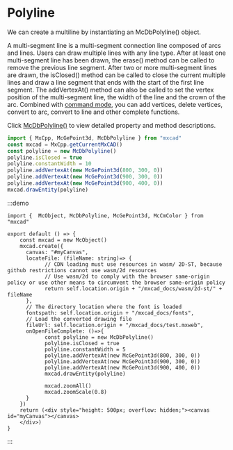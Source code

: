 # Polyline

We can create a multiline by instantiating an McDbPolyline() object.

A multi-segment line is a multi-segment connection line composed of arcs and lines. Users can draw multiple lines with any line type. After at least one multi-segment line has been drawn, the erase() method can be called to remove the previous line segment. After two or more multi-segment lines are drawn, the isClosed() method can be called to close the current multiple lines and draw a line segment that ends with the start of the first line segment. The addVertexAt() method can also be called to set the vertex position of the multi-segment line, the width of the line and the crown of the arc. Combined with [command mode](../4.InteractiveDrawing/1.CommandLine.md), you can add vertices, delete vertices, convert to arc, convert to line and other complete functions.

Click [McDbPolyline()](../../api/classes/2d.McDbPolyline.md) to view detailed property and method descriptions.

```ts
import { MxCpp, McGePoint3d, McDbPolyline } from "mxcad"
const mxcad = MxCpp.getCurrentMxCAD()
const polyline = new McDbPolyline()
polyline.isClosed = true
polyline.constantWidth = 10
polyline.addVertexAt(new McGePoint3d(800, 300, 0))
polyline.addVertexAt(new McGePoint3d(900, 300, 0))
polyline.addVertexAt(new McGePoint3d(900, 400, 0))
mxcad.drawEntity(polyline)
```
:::demo
```tsx
import {  McObject, McDbPolyline, McGePoint3d, McCmColor } from "mxcad"

export default () => {
    const mxcad = new McObject()
    mxcad.create({
      canvas: "#myCanvas",
      locateFile: (fileName: string)=> {
            // CDN loading must use resources in wasm/ 2D-ST, because github restrictions cannot use wasm/2d resources
            // Use wasm/2d to comply with the browser same-origin policy or use other means to circumvent the browser same-origin policy
            return self.location.origin + "/mxcad_docs/wasm/2d-st/" + fileName
      },
      // The directory location where the font is loaded
      fontspath: self.location.origin + "/mxcad_docs/fonts",
      // Load the converted drawing file
      fileUrl: self.location.origin + "/mxcad_docs/test.mxweb",
      onOpenFileComplete: ()=>{
            const polyline = new McDbPolyline()
            polyline.isClosed = true
            polyline.constantWidth = 5
            polyline.addVertexAt(new McGePoint3d(800, 300, 0))
            polyline.addVertexAt(new McGePoint3d(900, 300, 0))
            polyline.addVertexAt(new McGePoint3d(900, 400, 0))
            mxcad.drawEntity(polyline)

            mxcad.zoomAll()
            mxcad.zoomScale(0.8)
      }
    })
    return (<div style="height: 500px; overflow: hidden;"><canvas id="myCanvas"></canvas>
    </div>)
}
```
:::